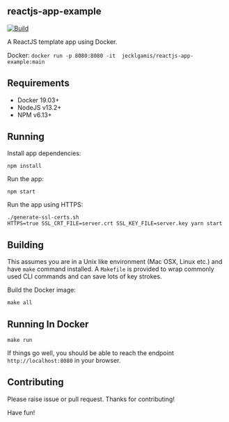 ## reactjs-app-example 

[![Build](https://github.com/jecklgamis/reactjs-app-example/actions/workflows/build.yml/badge.svg)](https://github.com/jecklgamis/reactjs-app-example/actions/workflows/build.yml)

A ReactJS template app using Docker.

Docker:  `docker run -p 8080:8080 -it  jecklgamis/reactjs-app-example:main`


## Requirements
* Docker 19.03+
* NodeJS v13.2+
* NPM v6.13+

## Running

Install app dependencies:

```
npm install 
```

Run the app:
```
npm start
```

Run the app using HTTPS:
```
./generate-ssl-certs.sh
HTTPS=true SSL_CRT_FILE=server.crt SSL_KEY_FILE=server.key yarn start
```
## Building

This assumes you are in a Unix like environment (Mac OSX, Linux etc.) and have `make` command installed. 
A `Makefile` is provided to wrap commonly used CLI commands and can save lots of key strokes. 

Build the Docker image:
```
make all
```

## Running In Docker

```
make run
```
If things go well, you should be able to reach the endpoint `http://localhost:8080` in your browser.

## Contributing
Please raise issue or pull request. Thanks for contributing!

Have fun!
